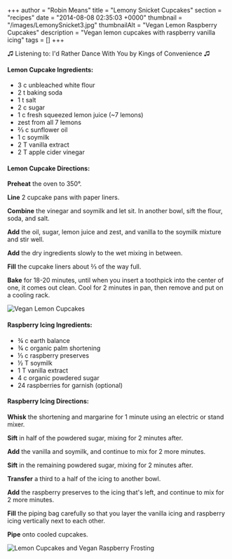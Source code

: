 +++
author = "Robin Means"
title = "Lemony Snicket Cupcakes"
section = "recipes"
date = "2014-08-08 02:35:03 +0000"
thumbnail = "/images/LemonySnicket3.jpg"
thumbnailAlt = "Vegan Lemon Raspberry Cupcakes"
description = "Vegan lemon cupcakes with raspberry vanilla icing"
tags = []
+++

♫&nbsp;Listening to: I'd Rather Dance With You by Kings of Convenience ♫

#### Lemon Cupcake Ingredients:

- 3 c unbleached white flour
- 2 t baking soda
- 1 t salt
- 2 c sugar
- 1 c fresh squeezed lemon juice (~7 lemons)
- zest from all 7 lemons
- ⅔ c sunflower oil
- 1 c soymilk
- 2 T vanilla extract
- 2 T apple cider vinegar



#### Lemon Cupcake Directions:

**Preheat** the oven to 350°.

**Line** 2 cupcake pans with paper liners.

**Combine** the vinegar and soymilk and let sit. In another bowl, sift the flour, soda, and salt.

**Add** the oil, sugar, lemon juice and zest, and vanilla to the soymilk mixture and stir well.

**Add** the dry ingredients slowly to the wet mixing in between.

**Fill** the cupcake liners about ⅔ of the way full.

**Bake** for 18-20 minutes, until when you insert a toothpick into the center of one, it comes out clean. Cool for 2 minutes in pan, then remove and put on a cooling rack.

![Vegan Lemon Cupcakes](/images/LemonySnicket5.jpg)



#### Raspberry Icing Ingredients:

- ¾ c earth balance
- ¾ c organic palm shortening
- ⅓ c raspberry preserves
- ½ T soymilk
- 1 T vanilla extract
- 4 c organic powdered sugar
- 24 raspberries for garnish (optional)



#### Raspberry Icing Directions:

**Whisk** the shortening and margarine for 1 minute using an electric or stand mixer.

**Sift** in half of the powdered sugar, mixing for 2 minutes after.

**Add** the vanilla and soymilk, and continue to mix for 2 more minutes.

**Sift** in the remaining powdered sugar, mixing for 2 minutes after.

**Transfer** a third to a half of the icing to another bowl.

**Add** the raspberry preserves to the icing that's left, and continue to mix for 2 more minutes.

**Fill** the piping bag carefully so that you layer the vanilla icing and raspberry icing vertically next to each other.

**Pipe** onto cooled cupcakes.

![Lemon Cupcakes and Vegan Raspberry Frosting](/images/LemonySnicket4.jpg)

